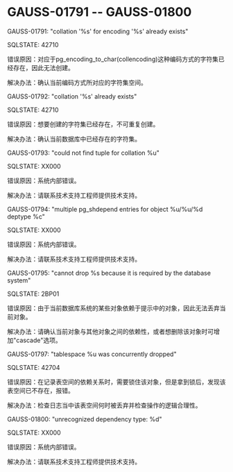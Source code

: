 # GAUSS-01791 -- GAUSS-01800

GAUSS-01791: "collation '%s' for encoding '%s' already exists"

SQLSTATE: 42710

错误原因：对应于pg\_encoding\_to\_char\(collencoding\)这种编码方式的字符集已经存在，因此无法创建。

解决办法：确认当前编码方式所对应的字符集空间。

GAUSS-01792: "collation '%s' already exists"

SQLSTATE: 42710

错误原因：想要创建的字符集已经存在，不可重复创建。

解决办法：确认当前数据库中已经存在的字符集。

GAUSS-01793: "could not find tuple for collation %u"

SQLSTATE: XX000

错误原因：系统内部错误。

解决办法：请联系技术支持工程师提供技术支持。

GAUSS-01794: "multiple pg\_shdepend entries for object %u/%u/%d deptype %c"

SQLSTATE: XX000

错误原因：系统内部错误。

解决办法：请联系技术支持工程师提供技术支持。

GAUSS-01795: "cannot drop %s because it is required by the database system"

SQLSTATE: 2BP01

错误原因：由于当前数据库系统的某些对象依赖于提示中的对象，因此无法丢弃当前对象。

解决办法：请确认当前对象与其他对象之间的依赖性，或者想删除该对象时可增加"cascade"选项。

GAUSS-01797: "tablespace %u was concurrently dropped"

SQLSTATE: 42704

错误原因：在记录表空间的依赖关系时，需要锁住该对象，但是拿到锁后，发现该表空间已不存在，报错。

解决办法：检查日志当中该表空间何时被丢弃并检查操作的逻辑合理性。

GAUSS-01800: "unrecognized dependency type: %d"

SQLSTATE: XX000

错误原因：系统内部错误。

解决办法：请联系技术支持工程师提供技术支持。

